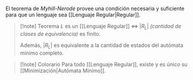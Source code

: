 El teorema de *Myhill-Nerode* provee una condición necesaria y suficiente para que un lenguaje sea [[Lenguaje Regular|Regular]].

> [!note] Teorema
> $L$ es un [[Lenguaje Regular]] $\iff$ $|R_L|$ *(cantidad de clases de equivalencia)* es finito.
>  
>  Además, $|R_L|$ es equivalente a la cantidad de estados del autómata mínimo completo.

> [!note] Colorario
> Para todo [[Lenguaje Regular]], existe y es único su [[Minimización|Autómata Mínimo]].
